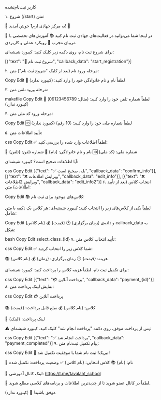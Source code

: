
کاربر ثبت‌نام‌نشده

۱. شروع (/start)
متن:



🌟 به مرکز جهادی ارم1 خوش آمدید! 🌟

📿 در اینجا شما می‌توانید در فعالیت‌های جهادی ثبت نام کنید
📚 آموزش‌های تخصصی با مربیان مجرب
🎯 رویکرد عملی و کاربردی

برای شروع ثبت نام، روی دکمه زیر کلیک کنید:
کیبورد شیشه‌ای:


[{"text": "🚀 شروع ثبت نام", "callback_data": "start_registration"}]


۲. مرحله ورود نام (بعد از کلیک "شروع ثبت نام")
متن:

Copy
Edit
📝 لطفاً نام و نام خانوادگی خود را وارد کنید:
(کیبورد ندارد)

۳. مرحله ورود تلفن
متن:

makefile
Copy
Edit
📱 لطفاً شماره تلفن خود را وارد کنید:
(مثال: 09123456789)
(کیبورد ندارد)

۴. مرحله ورود کد ملی
متن:

Copy
Edit
🆔 لطفاً شماره ملی خود را وارد کنید:
(10 رقم)
(کیبورد ندارد)

۵. تأیید اطلاعات
متن:

css
Copy
Edit
✅ لطفاً اطلاعات وارد شده را بررسی کنید:

👤 نام و نام خانوادگی: {نام}
📱 شماره تلفن: {تلفن}
🆔 شماره ملی: {کد ملی}

آیا اطلاعات صحیح است؟
کیبورد شیشه‌ای:

css
Copy
Edit
[{"text": "✅ بله، صحیح است", "callback_data": "confirm_info"}],
[{"text": "❌ ویرایش اطلاعات", "callback_data": "edit_info"}],
[{"text": "❌ ویرایش 2اطلاعات", "callback_data": "edit_info2"}]
۶. انتخاب کلاس (بعد از تأیید اطلاعات)
متن:

Copy
Edit
📚 کلاس‌های موجود برای ثبت نام:

لطفاً یکی از کلاس‌های زیر را انتخاب کنید:
کیبورد شیشه‌ای:
هر کلاس یک دکمه با متن شامل:

Copy
Edit
{نام کلاس}
💰 {قیمت}
🕐 {زمان برگزاری}
و داده‌ی callback_data به شکل:

bash
Copy
Edit
select_class_{id}
۷. تأیید انتخاب کلاس
متن:

css
Copy
Edit
✅ شما کلاس زیر را انتخاب کردید:

📚 {نام کلاس}
💰 هزینه: {قیمت}
🕐 زمان برگزاری: {زمان}

برای تکمیل ثبت نام، لطفاً هزینه کلاس را پرداخت کنید:
کیبورد شیشه‌ای:

css
Copy
Edit
[{"text": "💳 پرداخت آنلاین", "callback_data": "payment_{id}"}]
۸. نمایش لینک پرداخت
متن:

css
Copy
Edit
💳 پرداخت آنلاین

📚 کلاس: {نام کلاس}
💰 مبلغ قابل پرداخت: {قیمت}

🔗 لینک پرداخت: {لینک}

⚠️ پس از پرداخت موفق، روی دکمه "پرداخت انجام شد" کلیک کنید.
کیبورد شیشه‌ای:

css
Copy
Edit
[{"text": "✅ پرداخت انجام شد", "callback_data": "payment_completed"}]
۹. پیام تکمیل ثبت‌نام
متن:

css
Copy
Edit
🎉 تبریک! ثبت نام شما با موفقیت تکمیل شد!

👤 نام: {نام}
📚 کلاس انتخابی: {نام کلاس}
✅ وضعیت پرداخت: تکمیل شده

🔗 لینک کانال آموزشی: https://t.me/tavalaht_school

📌 لطفاً در کانال عضو شوید تا از جدیدترین اطلاعات و برنامه‌های کلاسی مطلع شوید.

موفق باشید! 🌟
(کیبورد ندارد)